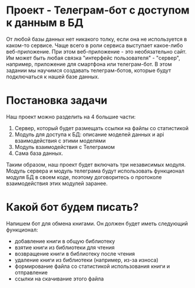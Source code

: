 # Проект - Телеграм-бот с доступом к данным в БД
От любой базы данных нет никакого толку, если она не используется в каком-то сервисе. Чаще всего в роли сервиса выступает какое-либо веб-приложение. При этом веб-приложение - это необязательно сайт. Им может быть любая связка "интерфейс пользователя" - "сервер", например, приложение для смартфона или телеграм-бот. В этом задании мы научимся создавать телеграм-ботов, которые будут подключаться к нашей базе данных.

# Постановка задачи
Наш проект можно разделить на 4 большие части:

1. Сервер, который будет размещать ссылки на файлы со статистикой
2. Модуль для доступа к БД: описание моделей данных и api взаимодействия с этими моделями
3. Модуль взаимодействия с Телеграмом
4. Сама база данных.

Таким образом, наш проект будет включать три независимых модуля. Модуль сервера и модуль телеграма будут использовать функционал модуля БД в своем коде, поэтому договоритесь о протоколе взаимодействия этих модулей заранее.

# Какой бот будем писать?
Напишем бот для обмена книгами. Он должен будет иметь следующий функционал:

- добавление книги в общую библиотеку
- взятие книги из библиотеки для чтения
- возвращение книги в библиотеку после чтения
- удаление книги из библиотеки (например, из-за износа)
- формирование файла со статистикой использования книги и отправление 
- ссылки на скачивание этого файла
